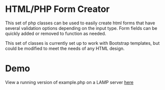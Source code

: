 # HTML/PHP Form Creator

This set of php classes can be used to easily create html forms that have several
validation options depending on the input type.  Form fields can be quickly added
or removed to function as needed.

This set of classes is currently set up to work with Bootstrap templates, but
could be modified to meet the needs of any HTML design.

# Demo

View a running version of example.php on a LAMP server <a href="http://ericbeets.com/git/phpForms/">here</a>